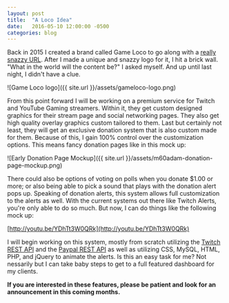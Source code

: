 ```yaml
---
layout: post
title:  "A Loco Idea"
date:   2016-05-10 12:00:00 -0500
categories: blog
---
```

Back in 2015 I created a brand called Game Loco to go along with a [really snazzy URL][gamelo.co]. After I made a unique and snazzy logo for it, I hit a brick wall. "What in the world will the content be?" I asked myself. And up until last night, I didn't have a clue.

![Game Loco logo]({{ site.url }}/assets/gameloco-logo.png)

From this point forward I will be working on a premium service for Twitch and YouTube Gaming streamers. Within it, they get custom designed graphics for their stream page and social networking pages. They also get high quality overlay graphics custom tailored to them. Last but certainly not least, they will get an exclusive donation system that is also custom made for them. Because of this, I gain 100% control over the customization options. This means fancy donation pages like in this mock up:

![Early Donation Page Mockup]({{ site.url }}/assets/m60adam-donation-page-mockup.png)

There could also be options of voting on polls when you donate $1.00 or more; or also being able to pick a sound that plays with the donation alert pops up. Speaking of donation alerts, this system allows full customization to the alerts as well. With the current systems out there like Twitch Alerts, you're only able to do so much. But now, I can do things like the following mock up:

[http://youtu.be/YDhTt3W0QRk](http://youtu.be/YDhTt3W0QRk)

I will begin working on this system, mostly from scratch utilizing the [Twitch REST API][twitch-api] and the [Paypal REST API][paypal-api] as well as utilizing CSS, MySQL, HTML, PHP, and jQuery to animate the alerts. Is this an easy task for me? Not nessarily but I can take baby steps to get to a full featured dashboard for my clients.

**If you are interested in these features, please be patient and look for an announcement in this coming months.**

[gamelo.co]: http://gamelo.co
[twitch-api]: https://github.com/justintv/Twitch-API
[paypal-api]: https://developer.paypal.com/docs/api/